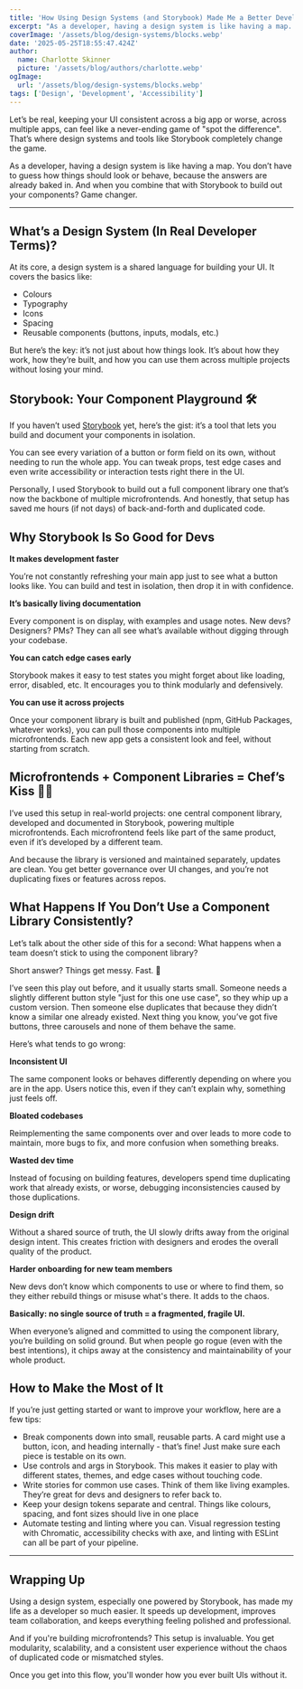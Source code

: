 ```yaml
---
title: 'How Using Design Systems (and Storybook) Made Me a Better Developer'
excerpt: "As a developer, having a design system is like having a map. You don’t have to guess how things should look or behave, because the answers are already baked in..."
coverImage: '/assets/blog/design-systems/blocks.webp'
date: '2025-05-25T18:55:47.424Z'
author:
  name: Charlotte Skinner
  picture: '/assets/blog/authors/charlotte.webp'
ogImage:
  url: '/assets/blog/design-systems/blocks.webp'
tags: ['Design', 'Development', 'Accessibility']
---
```


Let’s be real, keeping your UI consistent across a big app or worse, across multiple apps, can feel like a never-ending game of "spot the difference". That’s where design systems and tools like Storybook completely change the game.

As a developer, having a design system is like having a map. You don’t have to guess how things should look or behave, because the answers are already baked in. And when you combine that with Storybook to build out your components? Game changer.

---

## What’s a Design System (In Real Developer Terms)?

At its core, a design system is a shared language for building your UI. It covers the basics like:

- Colours
- Typography
- Icons
- Spacing
- Reusable components (buttons, inputs, modals, etc.)

But here’s the key: it’s not just about how things look. It’s about how they work, how they’re built, and how you can use them across multiple projects without losing your mind.

## Storybook: Your Component Playground 🛠️

If you haven’t used [Storybook](https://storybook.js.org/) yet, here’s the gist: it’s a tool that lets you build and document your components in isolation.

You can see every variation of a button or form field on its own, without needing to run the whole app. You can tweak props, test edge cases and even write accessibility or interaction tests right there in the UI.

Personally, I used Storybook to build out a full component library one that’s now the backbone of multiple microfrontends. And honestly, that setup has saved me hours (if not days) of back-and-forth and duplicated code.

## Why Storybook Is So Good for Devs

**It makes development faster**

You’re not constantly refreshing your main app just to see what a button looks like. You can build and test in isolation, then drop it in with confidence.

**It’s basically living documentation**

Every component is on display, with examples and usage notes. New devs? Designers? PMs? They can all see what’s available without digging through your codebase.

**You can catch edge cases early**

Storybook makes it easy to test states you might forget about like loading, error, disabled, etc. It encourages you to think modularly and defensively.

**You can use it across projects**

Once your component library is built and published (npm, GitHub Packages, whatever works), you can pull those components into multiple microfrontends. Each new app gets a consistent look and feel, without starting from scratch.

## Microfrontends + Component Libraries = Chef’s Kiss 👨‍🍳

I’ve used this setup in real-world projects: one central component library, developed and documented in Storybook, powering multiple microfrontends. Each microfrontend feels like part of the same product, even if it’s developed by a different team.

And because the library is versioned and maintained separately, updates are clean. You get better governance over UI changes, and you’re not duplicating fixes or features across repos.

## What Happens If You Don’t Use a Component Library Consistently?

Let’s talk about the other side of this for a second: What happens when a team doesn’t stick to using the component library?

Short answer? Things get messy. Fast. 😬

I’ve seen this play out before, and it usually starts small. Someone needs a slightly different button style "just for this one use case", so they whip up a custom version. Then someone else duplicates that because they didn’t know a similar one already existed. Next thing you know, you’ve got five buttons, three carousels and none of them behave the same.

Here’s what tends to go wrong:

**Inconsistent UI**

The same component looks or behaves differently depending on where you are in the app. Users notice this, even if they can’t explain why, something just feels off.

**Bloated codebases**

Reimplementing the same components over and over leads to more code to maintain, more bugs to fix, and more confusion when something breaks.

**Wasted dev time**

Instead of focusing on building features, developers spend time duplicating work that already exists, or worse, debugging inconsistencies caused by those duplications.

**Design drift**

Without a shared source of truth, the UI slowly drifts away from the original design intent. This creates friction with designers and erodes the overall quality of the product.

**Harder onboarding for new team members**

New devs don’t know which components to use or where to find them, so they either rebuild things or misuse what's there. It adds to the chaos.

**Basically: no single source of truth = a fragmented, fragile UI.**

When everyone’s aligned and committed to using the component library, you’re building on solid ground. But when people go rogue (even with the best intentions), it chips away at the consistency and maintainability of your whole product.

## How to Make the Most of It

If you’re just getting started or want to improve your workflow, here are a few tips:

- Break components down into small, reusable parts. A card might use a button, icon, and heading internally - that’s fine! Just make sure each piece is testable on its own.
- Use controls and args in Storybook. This makes it easier to play with different states, themes, and edge cases without touching code.
- Write stories for common use cases. Think of them like living examples. They’re great for devs and designers to refer back to.
- Keep your design tokens separate and central. Things like colours, spacing, and font sizes should live in one place
- Automate testing and linting where you can. Visual regression testing with Chromatic, accessibility checks with axe, and linting with ESLint can all be part of your pipeline.

---

## Wrapping Up
Using a design system, especially one powered by Storybook, has made my life as a developer so much easier. It speeds up development, improves team collaboration, and keeps everything feeling polished and professional.

And if you're building microfrontends? This setup is invaluable. You get modularity, scalability, and a consistent user experience without the chaos of duplicated code or mismatched styles.

Once you get into this flow, you'll wonder how you ever built UIs without it.
